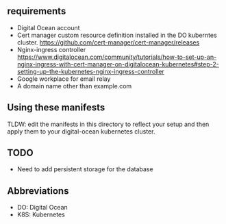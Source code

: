 requirements
------------
- Digital Ocean account
- Cert manager custom resource definition installed in the DO kuberntes cluster.
  https://github.com/cert-manager/cert-manager/releases
- Nginx-ingress controller
  https://www.digitalocean.com/community/tutorials/how-to-set-up-an-nginx-ingress-with-cert-manager-on-digitalocean-kubernetes#step-2-setting-up-the-kubernetes-nginx-ingress-controller
- Google workplace for email relay
- A domain name other than example.com

Using these manifests
---------------------
TLDW: edit the manifests in this directory to reflect your setup and then apply them to your digital-ocean kubernetes cluster.

TODO
----
- Need to add persistent storage for the database

Abbreviations
-------------
- DO: Digital Ocean
- K8S: Kubernetes
